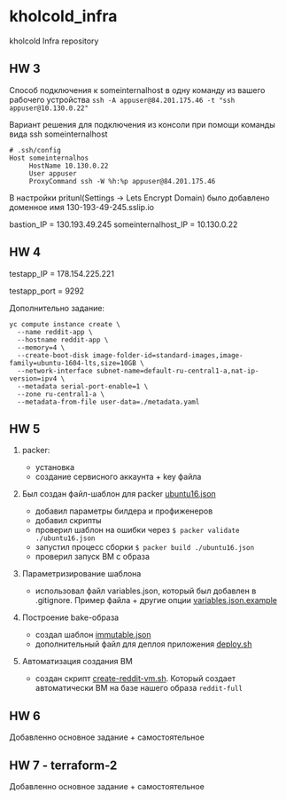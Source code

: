 # kholcold_infra
kholcold Infra repository

## HW 3
Способ подключения к someinternalhost в одну команду из вашего рабочего устройства
```ssh -A appuser@84.201.175.46 -t "ssh appuser@10.130.0.22"```

Вариант решения для подключения из консоли при помощи команды вида ssh someinternalhost
```
# .ssh/config
Host someinternalhos
     HostName 10.130.0.22
     User appuser
     ProxyCommand ssh -W %h:%p appuser@84.201.175.46
```
В настройки pritunl(Settings -> Lets Encrypt Domain) было добавлено доменное имя 130-193-49-245.sslip.io

bastion_IP = 130.193.49.245
someinternalhost_IP = 10.130.0.22

## HW 4
testapp_IP = 178.154.225.221

testapp_port = 9292

Дополнительно задание:
```
yc compute instance create \
  --name reddit-app \
  --hostname reddit-app \
  --memory=4 \
  --create-boot-disk image-folder-id=standard-images,image-family=ubuntu-1604-lts,size=10GB \
  --network-interface subnet-name=default-ru-central1-a,nat-ip-version=ipv4 \
  --metadata serial-port-enable=1 \
  --zone ru-central1-a \
  --metadata-from-file user-data=./metadata.yaml
```

## HW 5
1. packer:
   - установка
   - создание сервисного аккаунта + key файла

2. Был создан файл-шаблон для packer [ubuntu16.json](packer/ubuntu16.json)
   - добавил параметры билдера и профиженеров
   - добавил скрипты
   - проверил шаблон на ошибки через ```$ packer validate ./ubuntu16.json```
   - запустил процесс сборки ```$ packer build ./ubuntu16.json```
   - проверил запуск ВМ с образа

3. Параметризирование шаблона
   - использовал файл variables.json, который был добавлен в .gitignore. Пример файла + другие опции [variables.json.example](packer/variables.json.example)

4. Построение bake-образа
   - создал шаблон [immutable.json](packer/immutable.json)
   - дополнительный файл для деплоя приложения [deploy.sh](packer/files/deploy.sh)

5. Автоматизация создания ВМ
   - создан скрипт [create-reddit-vm.sh](config-scripts/create-reddit-vm.sh). Который создает автоматически ВМ на базе нашего образа ```reddit-full```
## HW 6
Добавленно основное задание + самостоятельное
## HW 7 - terraform-2
Добавленно основное задание + самостоятельное
